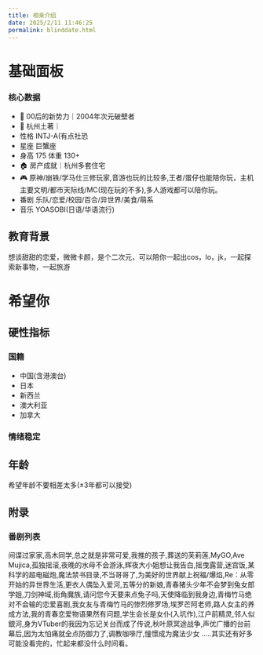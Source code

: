 ```yaml
---
title: 相亲介绍
date: 2025/2/11 11:46:25
permalink: blinddate.html
---
```



# 基础面板
### 核心数据
- 🎂 00后的新势力｜2004年次元破壁者
- 🌆 杭州土著｜
- 性格 INTJ-A(有点社恐
- 星座 巨蟹座
- 身高 175 体重 130+
- 🏠 房产成就｜杭州多套住宅
- 🎮 原神/崩铁/学马仕三修玩家,音游也玩的比较多,王者/蛋仔也能陪你玩，主机主要文明/都市天际线/MC(现在玩的不多),多人游戏都可以陪你玩。
- 番剧 乐队/恋爱/校园/百合/异世界/美食/萌系
- 音乐 YOASOBI(日语/华语流行)

## 教育背景
想谈甜甜的恋爱，微微卡颜，是个二次元，可以陪你一起出cos，lo，jk，一起探索新事物，一起旅游
# 希望你
## 硬性指标
### 国籍
- 中国(含港澳台)
- 日本
- 新西兰
- 澳大利亚
- 加拿大
### 情绪稳定
## 年龄
希望年龄不要相差太多(±3年都可以接受)


## 附录
### 番剧列表
间谍过家家,高木同学,总之就是非常可爱,我推的孩子,葬送的芙莉莲,MyGO,Ave Mujica,孤独摇滚,夜晚的水母不会游泳,辉夜大小姐想让我告白,摇曳露营,迷宫饭,某科学的超电磁炮,魔法禁书目录,不当哥哥了,为美好的世界献上祝福/爆焰,Re：从零开始的异世界生活,更衣人偶坠入爱河,五等分的新娘,青春猪头少年不会梦到兔女郎学姐,刀剑神域,街角魔族,请问您今天要来点兔子吗,天使降临到我身边,青梅竹马绝对不会输的恋爱喜剧,我女友与青梅竹马的惨烈修罗场,埃罗芒阿老师,路人女主的养成方法,我的青春恋爱物语果然有问题,学生会长是女仆(入坑作),江户前精灵,邻人似銀河,身为VTuber的我因为忘记关台而成了传说,秋叶原冥途战争,声优广播的台前幕后,因为太怕痛就全点防御力了,调教咖啡厅,憧憬成为魔法少女
.....其实还有好多可能没看完的，忙起来都没什么时间看。
